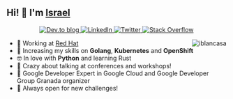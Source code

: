 ## Hi! 👋 I'm [Israel](http://iblancasa.com)
<p align="center">

<p align="center"> 
  <a href="https://dev.to/iblancasa">
    <img alt="Dev.to blog" src="https://img.shields.io/badge/dev.to-0A0A0A?style=for-the-badge&logo=dev.to&logoColor=white">
  </a>
  <a href="https://www.linkedin.com/in/iblancasa/">
    <img alt="LinkedIn" src="https://img.shields.io/badge/linkedin%20-%230077B5.svg?&style=for-the-badge&logo=linkedin&logoColor=white"/>
  </a>
  <a href="https://twitter.com/iblancasa">
    <img alt="Twitter" src="https://img.shields.io/badge/Twitter%20-%231DA1F2.svg?&style=for-the-badge&logo=Twitter&logoColor=white"/>
  </a>
  <a href="https://stackoverflow.com/users/3372108/iblancasa">
    <img alt="Stack Overflow" src="https://img.shields.io/badge/-Stack%20overflow-FE7A16?style=for-the-badge&logo=stack-overflow&logoColor=white"/>
  </a>
</p>

<a href="#iblancasa-title">
  <img src="https://github-readme-stats.vercel.app/api?username=iblancasa&show_icons=true&count_private=true&include_all_commits=true" alt="iblancasa" align="right" />
</a>

- :office: Working at [Red Hat](https://www.redhat.com/)
- :seedling: Increasing my skills on **Golang**, **Kubernetes** and **OpenShift** 
- :nerd_face: In love with **Python** and learning Rust
- :speech_balloon: Crazy about talking at conferences and workshops!
- :rocket: Google Developer Expert in Google Cloud and Google Developer Group Granada organizer
- 👯 Always open for new challenges!

